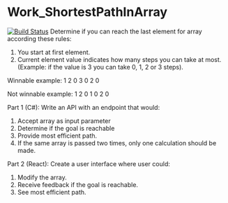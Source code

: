 # Work_ShortestPathInArray
[![Build Status](https://travis-ci.com/Almantask/Work_ShortestPathInArray.svg?branch=master)](https://travis-ci.com/Almantask/Work_ShortestPathInArray)
Determine if you can reach the last element for array according these rules:
1. You start at first element.
2. Current element value indicates how many steps you can take at most.
(Example: if the value is 3 you can take 0, 1, 2 or 3 steps).

Winnable example:
1 2 0 3 0 2 0

Not winnable example:
1 2 0 1 0 2 0


Part 1 (C#):
Write an API with an endpoint that would:
1. Accept array as input parameter
2. Determine if the goal is reachable
3. Provide most efficient path.
4. If the same array is passed two times,
only one calculation should be made.

Part 2 (React):
Create a user interface where user could:
1. Modify the array.
2. Receive feedback if the goal is reachable.
3. See most efficient path.
